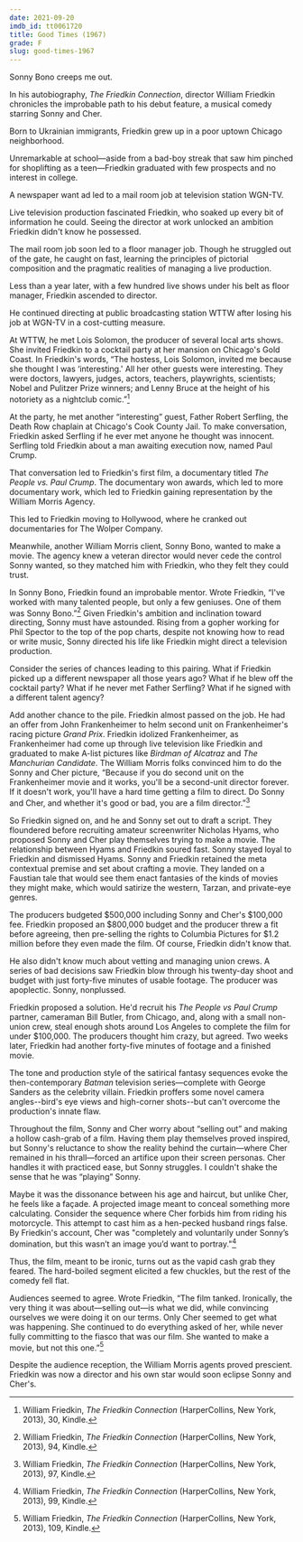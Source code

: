 ```yaml
---
date: 2021-09-20
imdb_id: tt0061720
title: Good Times (1967)
grade: F
slug: good-times-1967
---
```


Sonny Bono creeps me out.

<!-- end -->

In his autobiography, _The Friedkin Connection_, director William Friedkin chronicles the improbable path to his debut feature, a musical comedy starring Sonny and Cher.

Born to Ukrainian immigrants, Friedkin grew up in a poor uptown Chicago neighborhood.

Unremarkable at school—aside from a bad-boy streak that saw him pinched for shoplifting as a teen—Friedkin graduated with few prospects and no interest in college.

A newspaper want ad led to a mail room job at television station WGN-TV.

Live television production fascinated Friedkin, who soaked up every bit of information he could. Seeing the director at work unlocked an ambition Friedkin didn't know he possessed.

The mail room job soon led to a floor manager job. Though he struggled out of the gate, he caught on fast, learning the principles of pictorial composition and the pragmatic realities of managing a live production.

Less than a year later, with a few hundred live shows under his belt as floor manager, Friedkin ascended to director.

He continued directing at public broadcasting station WTTW after losing his job at WGN-TV in a cost-cutting measure.

At WTTW, he met Lois Solomon, the producer of several local arts shows. She invited Friedkin to a cocktail party at her mansion on Chicago's Gold Coast. In Friedkin's words, “The hostess, Lois Solomon, invited me because she thought I was ‘interesting.' All her other guests were interesting. They were doctors, lawyers, judges, actors, teachers, playwrights, scientists; Nobel and Pulitzer Prize winners; and Lenny Bruce at the height of his notoriety as a nightclub comic.”[^1]

At the party, he met another “interesting” guest, Father Robert Serfling, the Death Row chaplain at Chicago's Cook County Jail. To make conversation, Friedkin asked Serfling if he ever met anyone he thought was innocent. Serfling told Friedkin about a man awaiting execution now, named Paul Crump.

That conversation led to Friedkin's first film, a documentary titled <span data-imdb-id="tt0378552">_The People vs. Paul Crump_</span>. The documentary won awards, which led to more documentary work, which led to Friedkin gaining representation by the William Morris Agency.

This led to Friedkin moving to Hollywood, where he cranked out documentaries for The Wolper Company.

Meanwhile, another William Morris client, Sonny Bono, wanted to make a movie. The agency knew a veteran director would never cede the control Sonny wanted, so they matched him with Friedkin, who they felt they could trust.

In Sonny Bono, Friedkin found an improbable mentor. Wrote Friedkin, “I've worked with many talented people, but only a few geniuses. One of them was Sonny Bono.”[^2] Given Friedkin's ambition and inclination toward directing, Sonny must have astounded. Rising from a gopher working for Phil Spector to the top of the pop charts, despite not knowing how to read or write music, Sonny directed his life like Friedkin might direct a television production.

Consider the series of chances leading to this pairing. What if Friedkin picked up a different newspaper all those years ago? What if he blew off the cocktail party? What if he never met Father Serfling? What if he signed with a different talent agency?

Add another chance to the pile. Friedkin almost passed on the job. He had an offer from John Frankenheimer to helm second unit on Frankenheimer's racing picture <span data-imdb-id="tt0060472">_Grand Prix_</span>. Friedkin idolized Frankenheimer, as Frankenheimer had come up through live television like Friedkin and graduated to make A-list pictures like <span data-imdb-id="tt0055798">_Birdman of Alcatraz_</span> and <span data-imdb-id="tt0056218">_The Manchurian Candidate_</span>. The William Morris folks convinced him to do the Sonny and Cher picture, “Because if you do second unit on the Frankenheimer movie and it works, you'll be a second-unit director forever. If it doesn't work, you'll have a hard time getting a film to direct. Do Sonny and Cher, and whether it's good or bad, you are a film director.”[^3]

So Friedkin signed on, and he and Sonny set out to draft a script. They floundered before recruiting amateur screenwriter Nicholas Hyams, who proposed Sonny and Cher play themselves trying to make a movie. The relationship between Hyams and Friedkin soured fast. Sonny stayed loyal to Friedkin and dismissed Hyams. Sonny and Friedkin retained the meta contextual premise and set about crafting a movie. They landed on a Faustian tale that would see them enact fantasies of the kinds of movies they might make, which would satirize the western, Tarzan, and private-eye genres.

The producers budgeted $500,000 including Sonny and Cher's $100,000 fee. Friedkin proposed an $800,000 budget and the producer threw a fit before agreeing, then pre-selling the rights to Columbia Pictures for $1.2 million before they even made the film. Of course, Friedkin didn't know that.

He also didn't know much about vetting and managing union crews. A series of bad decisions saw Friedkin blow through his twenty-day shoot and budget with just forty-five minutes of usable footage. The producer was apoplectic. Sonny, nonplussed.

Friedkin proposed a solution. He'd recruit his _The People vs Paul Crump_ partner, cameraman Bill Butler, from Chicago, and, along with a small non-union crew, steal enough shots around Los Angeles to complete the film for under $100,000. The producers thought him crazy, but agreed. Two weeks later, Friedkin had another forty-five minutes of footage and a finished movie.

The tone and production style of the satirical fantasy sequences evoke the then-contemporary _Batman_ television series—complete with George Sanders as the celebrity villain. Friedkin proffers some novel camera angles--bird's eye views and high-corner shots--but can't overcome the production's innate flaw.

Throughout the film, Sonny and Cher worry about “selling out” and making a hollow cash-grab of a film. Having them play themselves proved inspired, but Sonny's reluctance to show the reality behind the curtain—where Cher remained in his thrall—forced an artifice upon their screen personas. Cher handles it with practiced ease, but Sonny struggles. I couldn't shake the sense that he was “playing” Sonny.

Maybe it was the dissonance between his age and haircut, but unlike Cher, he feels like a façade. A projected image meant to conceal something more calculating. Consider the sequence where Cher forbids him from riding his motorcycle. This attempt to cast him as a hen-pecked husband rings false. By Friedkin's account, Cher was "completely and voluntarily under Sonny’s domination, but this wasn’t an image you’d want to portray."[^4]

Thus, the film, meant to be ironic, turns out as the vapid cash grab they feared. The hard-boiled segment elicited a few chuckles, but the rest of the comedy fell flat.

Audiences seemed to agree. Wrote Friedkin, “The film tanked. Ironically, the very thing it was about—selling out—is what we did, while convincing ourselves we were doing it on our terms. Only Cher seemed to get what was happening. She continued to do everything asked of her, while never fully committing to the fiasco that was our film. She wanted to make a movie, but not this one.”[^5]

Despite the audience reception, the William Morris agents proved prescient. Friedkin was now a director and his own star would soon eclipse Sonny and Cher's.

[^1]: William Friedkin, _The Friedkin Connection_ (HarperCollins, New York, 2013), 30, Kindle.
[^2]: William Friedkin, _The Friedkin Connection_ (HarperCollins, New York, 2013), 94, Kindle.
[^3]: William Friedkin, _The Friedkin Connection_ (HarperCollins, New York, 2013), 97, Kindle.
[^4]: William Friedkin, _The Friedkin Connection_ (HarperCollins, New York, 2013), 99, Kindle.
[^5]: William Friedkin, _The Friedkin Connection_ (HarperCollins, New York, 2013), 109, Kindle.
